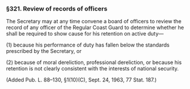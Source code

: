 ### §321. Review of records of officers ###

The Secretary may at any time convene a board of officers to review the record of any officer of the Regular Coast Guard to determine whether he shall be required to show cause for his retention on active duty—

(1) because his performance of duty has fallen below the standards prescribed by the Secretary, or

(2) because of moral dereliction, professional dereliction, or because his retention is not clearly consistent with the interests of national security.

(Added Pub. L. 88–130, §1(10)(C), Sept. 24, 1963, 77 Stat. 187.)